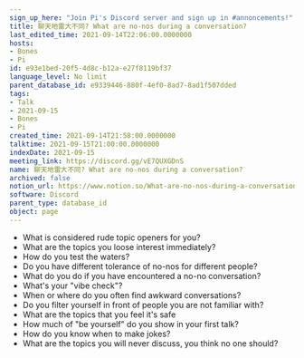 ```yaml
---
sign_up_here: "Join Pi's Discord server and sign up in #annoncements!"
title: 聊天地雷大不同? What are no-nos during a conversation?
last_edited_time: 2021-09-14T22:06:00.0000000
hosts:
- Bones
- Pi
id: e93e1bed-20f5-4d8c-b12a-e27f8119bf37
language_level: No limit
parent_database_id: e9339446-880f-4ef0-8ad7-8ad1f507dded
tags:
- Talk
- 2021-09-15
- Bones
- Pi
created_time: 2021-09-14T21:58:00.0000000
talktime: 2021-09-15T21:00:00.0000000
indexDate: 2021-09-15
meeting_link: https://discord.gg/vE7QUXGDnS
name: 聊天地雷大不同? What are no-nos during a conversation?
archived: false
notion_url: https://www.notion.so/What-are-no-nos-during-a-conversation-e93e1bed20f54d8cb12ae27f8119bf37
software: Discord
parent_type: database_id
object: page
---
```



   - What is considered rude topic openers for you?
   - What are the topics you loose interest immediately?
   - How do you test the waters?
   - Do you have different tolerance of no-nos for different people?
   - What do you do if you have encountered a no-no conversation? 
   - What's your "vibe check"?
   - When or where do you often find awkward conversations?
   - Do you filter yourself in front of people you are not familiar with?
   - What are the topics that you feel it's safe
   - How much of "be yourself" do you show in your first talk?
   - How do you know when to make jokes?
   - What are the topics you will never discuss, you think no one should?










